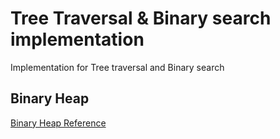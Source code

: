 # Tree Traversal & Binary search implementation

Implementation for Tree traversal and Binary search

## Binary Heap

[Binary Heap Reference](https://medium.com/@verdi/binary-heap-basics-40a0f3f41c8f)
